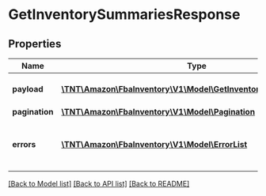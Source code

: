 # GetInventorySummariesResponse

## Properties
Name | Type | Description | Notes
------------ | ------------- | ------------- | -------------
**payload** | [**\TNT\Amazon\FbaInventory\V1\Model\GetInventorySummariesResult**](GetInventorySummariesResult.md) | The payload for the getInventorySummaries operation. | [optional] 
**pagination** | [**\TNT\Amazon\FbaInventory\V1\Model\Pagination**](Pagination.md) |  | [optional] 
**errors** | [**\TNT\Amazon\FbaInventory\V1\Model\ErrorList**](ErrorList.md) | One or more unexpected errors occurred during the getInventorySummaries operation. | [optional] 

[[Back to Model list]](../README.md#documentation-for-models) [[Back to API list]](../README.md#documentation-for-api-endpoints) [[Back to README]](../README.md)


